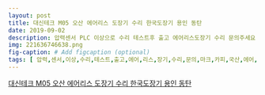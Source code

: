 ```yaml
---
layout: post
title: 대신테크 M05 오산 에어리스 도장기 수리 한국도장기 용인 동탄
date: 2019-09-02
description: 압력센서 PLC 이상으로 수리 테스트후 출고 에어리스도장기 수리 문의주세요 마크5 카피 국산에어리스
img: 221636746638.png
fig-caption: # Add figcaption (optional)
tags: [ 압력,센서,이상,수리,테스트,출고,에어,리스,장기,수리,문의,마크,카피,국산,에어,리스 ]
---
```

[대신테크 M05 오산 에어리스 도장기 수리 한국도장기 용인 동탄](https://blog.naver.com/newworldtech?Redirect=Log&logNo=221636746638)